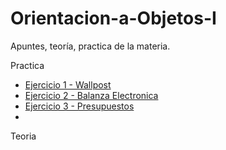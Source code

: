 # Orientacion-a-Objetos-I
Apuntes, teoría, practica de la materia.


Practica
 - [Ejercicio 1 - Wallpost ](https://github.com/ImanolAzpiroz/Orientacion-a-Objetos-I/tree/main/Practica/ejercicio1)
 - [Ejercicio 2 - Balanza Electronica]()
 - [Ejercicio 3 - Presupuestos](https://github.com/ImanolAzpiroz/Orientacion-a-Objetos-I/tree/main/Practica/ejercicio3)
 -


Teoria
